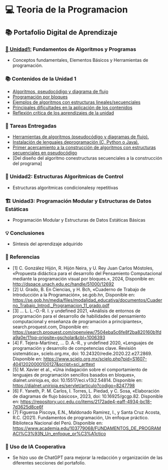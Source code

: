 # 💻 Teoria de la Programacion

## 📚 Portafolio Digital de Aprendizaje

### [🧠 Unidad1:](../Unidad1) Fundamentos de Algoritmos y Programas
* Conceptos fundamentales, Elementos Básicos y Herramientas de programación.

### 📚 Contenidos de la Unidad 1

- [Algoritmos, pseudocódigo y diagrama de flujo](../Unidad1/Contenidos-de-la-unidad/Algoritmos-pseudocodigo-diagrama-de-flujo.md)
- [Programación por bloques](../Unidad1/Contenidos-de-la-unidad/Programacion-por-bloques.md)
- [Ejemplos de algoritmos con estructuras lineales/secuenciales](../Unidad1/Contenidos-de-la-unidad/Ejemplos-de-algoritmos-con-estructuras-lineales.md)
- [Principales dificultades en la aplicación de los contenidos](../Unidad1/Contenidos-de-la-unidad/Principales-dificultades-en-la-aplicacion-de-los-contenidos.md)
- [Reflexión crítica de los aprendizajes de la unidad](../Unidad1/Contenidos-de-la-unidad/Reflexion-critica-de-los-aprendizajes-de-la-unidad.md)

### 📝 Tareas Entregadas
- [Herramientas de algoritmos (pseudocódigo y diagramas de flujo).](../Unidad1/Tareas-entregadas/Herramientas-de-algoritmos(pseudocodigo-y-diagramas-de-flujo).md)
- [Instalación de lenguajes deprogramación (C, Python o Java).](../Unidad1/Tareas-entregadas/Instalacion-de-lenguajes-de-programacion-(C-Python-o-Java).md)
- [Primer acercamiento a la construcción de algoritmos con estructuras secuenciales en pseudocódigo](../Unidad1/Tareas-entregadas/Primer-acercamiento-a-la-construccion-de-algoritmos-con-estructuras-secuenciales-en-pseudocodigo.md)
- [Del diseño del algoritmo conestructuras secuenciales a la construcción del programa]




### 🔄 Unidad2: Estructuras Algorítmicas de Control
*   Estructuras algoritmicas condicionalesy repetitivas 

### 🏗️ Unidad3: Programación Modular y Estructuras de Datos Estáticas
* Programación Modular y Estructuras de Datos Estáticas Básicas 

### 💡 Conclusiones
* Síntesis del aprendizaje adquirido 

### 📖 Referencias
* [1]	C. González Hijón, R. Hijón Neira, y U. Rey Juan Carlos Móstoles, «Propuesta didáctica para el desarrollo del Pensamiento Computacional mediante la programación visual por bloques.», 2024, Disponible en: http://dspace.unach.edu.ec/handle/51000/12692
* [2]	U. Grado, B. En Ciencias, y H. Bch, «Cuaderno de Trabajo de Introducción a la Programación», se.gob.hn, Disponible en: https://se.gob.hn/media/files/modalidad_educativa/documentos/Cuaderno_Trabajo_Introd._Programacion_11_grado.pdf
* [3]	… L. L.-O.-R. I. y  undefined 2021, «Análisis de entornos de programación para el desarrollo de habilidades del pensamiento computacional y enseñanza de programación a principiantes», search.proquest.com, Disponible en: https://search.proquest.com/openview/7504eba5c6fe8f2ba820160b1fda9a0e/1?pq-origsite=gscholar&cbl=1006393
* [4]	F. Tejera-Martínez, … D. A.-R., y  undefined 2020, «Lenguajes de programación y desarrollo de competencias clave. Revisión sistemática», scielo.org.mx, doi: 10.24320/redie.2020.22.e27.2869. Disponible en: https://www.scielo.org.mx/scielo.php?pid=S1607-40412020000100127&script=sci_arttext
* [5]	M. Xavier et al., «Una indagación sobre el comportamiento de lenguajes de programación sencillos basados en bloques», dialnet.unirioja.es, doi: 10.15517/eci.v13i2.54814. Disponible en: https://dialnet.unirioja.es/servlet/articulo?codigo=8247798
* [6]	F. Yaneth, P. M. Carlos, I. Torres, L. Piedad, y C. Sosa, «Elaboración de diagramas de flujo básicos», 2023, doi: 10.16925/gcgp.82. Disponible en: https://repository.ucc.edu.co/items/2172ade4-eaff-4934-bc18-7d3625d8ce6f
* [7] Figueroa Piscoya, E.N., Maldonado Ramirez, I., y Santa Cruz Acosta, R.C. (2021). Fundamentos de programación, Un enfoque práctico. Biblioteca
Nacional del Perú. Disponible en:
https://www.academia.edu/103779068/FUNDAMENTOS_DE_PROGRAMACI%C3%93N_Un_enfoque_pr%C3%A1ctico

### 🤖 Uso de IA Cooperativa
* Se hizo uso de ChatGPT para mejorar la redacción y organización de las diferentes secciones del portafolio.
